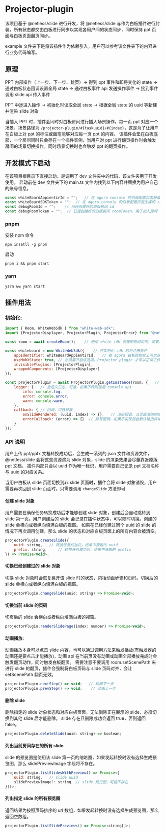 # Projector-plugin

该项目基于 @netless/slide 进行开发，将 @netless/slide 与作为白板插件进行封装，所有状态都交由白板进行同步以实现各用户间的状态同步，同时保持 ppt 页面与白板页面翻页同步。

example 文件夹下是将该插件作为依赖引入，用户可以参考该文件夹下的内容进行业务代码编写。

## 原理
PPT 内部操作（上一步、下一步、跳页）-> 得到 ppt 事件和即将变化的 state -> 通过白板状态回调设置全局 state -> 通过白板事件 api 发送操作事件 -> 接到事件调用 slide api 传入事件

PPT 中途进入操作 -> 初始化时读取全局 state -> 根据全局 state 的 uuid 等新建并渲染 slide 对象

当插入 PPT 时，插件会同时对白板房间进行插入场景操作，每一页 ppt 对应一个场景，场景路径为 `/projector-plugin/#{taskuuid}/#{index}`，这是为了让用户在白板上对 ppt 的标注或画笔能够对应每一页 ppt 的内容。
该插件会垫在白板底部，一个房间同时只会存在一个插件实例，当用户对 ppt 进行翻页操作时会触发房间的场景切换操作，同时场景切换时也会触发 ppt 的翻页操作。

## 开发模式下启动
在该项目根目录下直接启动，是调用了 dev 文件夹中的代码，该文件夹用于开发使用。
启动前在 dev 文件夹下的 main.ts 文件内找到以下内容并替换为用户自己的账号信息。
```js
const whiteBoardAppientirId = "";   // 在 agora console 的白板配置页面获取到的白板 AppIdentifier，需要该值创建白板 sdk 实例
const whiteBoardSDKToken = "";  // 在 agora console 的白板配置页面生成的 sdkToken，需要该值创建白板 sdk 实例
const debugRoomId = "";    // 已经创建好的白板房间 id
const debugRoomToken = "";  // 已经创建好的白板房间 roomToken，用于加入房间
```
### pnpm
安装 npm 命令
```
npm insatll -g pnpm
```
启动
```
pnpm i && pnpm start
```

### yarn
```
yarn && yarn start
```

## 插件用法
### 初始化:

```js
import { Room, WhiteWebSdk } from "white-web-sdk";
import {ProjectorDisplayer, ProjectorPlugin, ProjectorError} from "@netless/projector-plugin";

const room = await createRoom();    // 使用 white sdk 创建的房间实例，需要自己实现

const whiteboard = new WhiteWebSdk({    // 在实例化 sdk 时将注册插件
    appIdentifier: whiteBoardAppientirId,   // 在 agora 白板控制台上可以获取到 appIdentifier
    useMobXState: true, // 必须需开启该选项，Projector plugin 才可以正常工作
    invisiblePlugins: [ProjectorPlugin],
    wrappedComponents: [ProjectorDisplayer]
});

const projectorPlugin = await ProjectorPlugin.getInstance(room, {   // 获取插件实例，全局应该只有一个插件实例
    logger: {   // 自定义日志，可选，如果不传则使用 console api
        info: console.log,
        error: console.error,
        warn: console.warn,
    },
    callback: { // 回调，可选参数
        onSlideRendered: (uuid, index) => {},   // 渲染回调，当页面渲染完成会触发，返回当前页的任务 uuid 和页面 index，可以在该回调中实现页码变化功能, index 为 number 类型
        errorCallback: (error) => {}  // 异常回调，如果不实现则会默认输出异常信息到控制台，error 参数为 ProjectorError 类型
    }
});

```
### API 说明
用户上传 ppt/pptx 文档转换成功后，会生成一系列的 json 文件和资源文件，@netless/slide 会将这些资源渲为 slide 对象，slide 的渲染效果会尽量靠近原版 ppt 文档。
插件内部只会以 uuid 作为唯一标识，用户需要自己记录 ppt 文档名称与 uuid 的对应关系。

当用户白板从 slide 页面切换到非 slide 页面时，插件会将 slide 对象销毁，用户需要再次回到 slide 页面时，只需要调用 `changeSlide` 方法即可
#### 创建 slide 对象
用户需要在确保任务转换成功后才能够创建 slide 对象，创建后会自动跳转到 slide 第一页。用户创建后的 slide 会记录在插件状态中，可以随时切换。创建的 slide 会横向或者纵向填满白板的视窗。
如果在已经创建过同个 uuid 的 slide 的情况下再次调用创建，那么 slide 的状态和对应白板页面上的所有内容会被清空。
```js
projectorPlugin.createSlide({
    uuid: string,   // 转换任务成功后，结果中获取的 uuid
    prefix: string,     // 转换任务成功后，结果中获取的 prefix
}) => Promise<void>;
```

#### 切换已经创建过的 slide 对象
切换 slide 对象时会恢复离开该 slide 时的状态，包括动画步骤和页码。切换后的 slide 会横向或者纵向填满白板的视窗。
```js
projectorPlugin.changeSlide(uuid: string) => Promise<void>;
```

#### 切换当前 slide 的页码
切页后的 slide 会横向或者纵向填满白板的视窗。
```js
projectorPlugin.renderSlidePage(index: number) => Promise<void>;
```

#### 动画播放:
动画播放本身可以点击 slide 内容，也可以通过调用方法来触发播放(有触发器的动画还是要点击才能播放)，动画 api 在当前页没有动画或动画全部播放完成时会触发翻页动作，同时触发白板翻页。
需要注意不要调用 room.setScenePath 来进行 slide 的翻页，插件会强制将白板页码与 slide 页码对齐，会让 setScenePath 翻页无效。

```js
projectorPlugin.nextStep() => void;   // 动画下一步
projectorPlugin.prevStep() => void;    // 动画上一步
```

#### 删除 slide
删除指定的 slide 对象状态和对应白板页面。无法删除正在展示的 slide，必须切换到其他 slide 后才能删除。
slide 存在且删除成功会返回 true，否则返回 false。
```js
projectorPlugin.deleteSlide(uuid: string) => boolean;
```

#### 列出当前房间存在的所有 slide
slide 的预览图是使用该 slide 第一页的缩略图，如果发起转换时没有选择生成预览图，那么 slidePreviewImage 字段将不存在。
```js
projectorPlugin.listSlidesWithPreview() => Promise<{
    uuid: string,   // slide uuid
    slidePreviewImage?: string  // slide 预览图，可能不存在
}[]>;
```

#### 列出指定 slide 的所有预览图
返回结果为按照页码排序的 url 数组，如果发起转换时没有选择生成预览图，那么返回空数组。
```js
projectorPlugin.listSlidePreviews() => Promise<string[]>;
```
